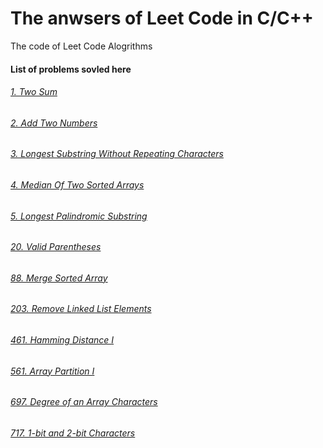 # The anwsers of Leet Code in C/C++
The code of Leet Code Alogrithms

#### List of problems sovled here
###### [1. Two Sum](https://github.com/susufqx/LeetCode_C_or_CPP/blob/master/q1_two_sum.c)
###### [2. Add Two Numbers](https://github.com/susufqx/LeetCode_C_or_CPP/blob/master/q2_add_two_numbers.c)
###### [3. Longest Substring Without Repeating Characters](https://github.com/susufqx/LeetCode_C_or_CPP/blob/master/q3_longest_substring_without_repeating_characters.c)
###### [4. Median Of Two Sorted Arrays](https://github.com/susufqx/LeetCode_C_or_CPP/blob/master/q4_median_of_two_sorted_arrays.cpp)
###### [5. Longest Palindromic Substring](https://github.com/susufqx/LeetCode_C_or_CPP/blob/master/q5_longest_palindromic_substring.cpp)
###### [20. Valid Parentheses](https://github.com/susufqx/LeetCode_C_or_CPP/blob/master/q20_valid_parentheses.cpp)
###### [88. Merge Sorted Array](https://github.com/susufqx/LeetCode_C_or_CPP/blob/master/q88_merge_sorted_array.cpp)
###### [203. Remove Linked List Elements](https://github.com/susufqx/LeetCode_C_or_CPP/blob/master/q203_remove_linked_list_elements.cpp)
###### [461. Hamming Distance I](https://github.com/susufqx/LeetCode_C_or_CPP/blob/master/q461_hamming_distance_I.c)
###### [561. Array Partition I](https://github.com/susufqx/LeetCode_C_or_CPP/blob/master/q561_array_partition_I.c)
###### [697. Degree of an Array Characters](https://github.com/susufqx/LeetCode_C_or_CPP/blob/master/q697_degree_of_and_array.c)
###### [717. 1-bit and 2-bit Characters](https://github.com/susufqx/LeetCode_C_or_CPP/blob/master/q717_1-bit_and_2-bit_characters.cpp)
